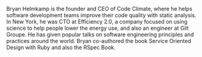 Bryan Helmkamp is the founder and CEO of Code Climate, where he helps software development teams improve their code quality with static analysis. In New York, he was CTO at Efficiency 2.0, a company focused on using science to help people lower the energy use, and also an engineer at Gilt Groupe. He has given popular talks on software engineering principles and practices around the world. Bryan co-authored the book Service Oriented Design with Ruby and also the RSpec Book.

